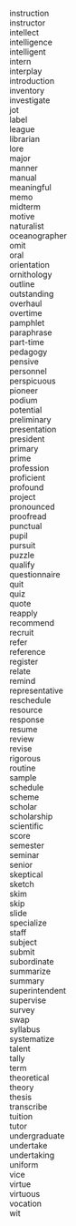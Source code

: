 instruction  
instructor  
intellect  
intelligence  
intelligent  
intern  
interplay  
introduction  
inventory  
investigate  
jot  
label  
league  
librarian  
lore  
major  
manner  
manual  
meaningful  
memo  
midterm  
motive  
naturalist  
oceanographer  
omit  
oral  
orientation  
ornithology  
outline  
outstanding  
overhaul  
overtime  
pamphlet  
paraphrase  
part-time  
pedagogy  
pensive  
personnel  
perspicuous  
pioneer  
podium  
potential  
preliminary  
presentation  
president  
primary  
prime  
profession  
proficient  
profound  
project  
pronounced  
proofread  
punctual  
pupil  
pursuit  
puzzle  
qualify  
questionnaire  
quit  
quiz  
quote  
reapply  
recommend  
recruit  
refer  
reference  
register  
relate  
remind  
representative  
reschedule  
resource  
response  
resume  
review  
revise  
rigorous  
routine  
sample  
schedule  
scheme  
scholar  
scholarship  
scientific  
score  
semester  
seminar  
senior  
skeptical  
sketch  
skim  
skip  
slide  
specialize  
staff  
subject  
submit  
subordinate  
summarize  
summary  
superintendent  
supervise  
survey  
swap  
syllabus  
systematize  
talent  
tally  
term  
theoretical  
theory  
thesis  
transcribe  
tuition  
tutor  
undergraduate  
undertake  
undertaking  
uniform  
vice  
virtue  
virtuous  
vocation  
wit  
